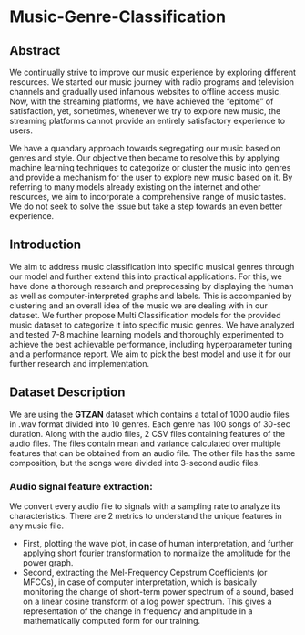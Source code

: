 # Music-Genre-Classification

## Abstract
We continually strive to improve our music experience by exploring different resources. We started our music journey with radio programs and television channels and gradually used infamous websites to offline access music. Now, with the streaming platforms, we have achieved the “epitome” of satisfaction, yet, sometimes, whenever we try to explore new music, the streaming platforms cannot provide an entirely satisfactory experience to users.

We have a quandary approach towards segregating our music based on genres and style. Our objective then became to resolve this by applying machine learning techniques to categorize or cluster the music into genres and provide a mechanism for the user to explore new music based on it. By referring to many models already existing on the internet and other resources, we aim to incorporate a comprehensive range of music tastes. We do not seek to solve the issue but take a step towards an even better experience.

## Introduction
We aim to address music classification into specific musical genres through our model and further extend this into practical applications. For this, we have done a thorough research and preprocessing by displaying the human as well as computer-interpreted graphs and labels. This is accompanied by clustering and an overall idea of the music we are dealing with in our dataset. We further propose Multi Classification models for the provided music dataset to categorize it into specific music genres. We have analyzed and tested 7-8 machine learning models and thoroughly experimented to achieve the best achievable performance, including hyperparameter tuning and a performance report. We aim to pick the best model and use it for our further research and implementation.

## Dataset Description
We are using the __GTZAN__ dataset which contains a total of 1000 audio files in .wav format divided into 10 genres. Each genre has 100 songs of 30-sec duration. Along with the audio files, 2 CSV files containing features of the audio files. The files contain mean and variance calculated over multiple features that can be obtained from an audio file. The other file has the same composition, but the songs were divided into 3-second audio files. 

### Audio signal feature extraction:
We convert every audio file to signals with a sampling rate to analyze its characteristics. 
There are 2 metrics to understand the unique features in any music file. 
- First, plotting the wave plot, in case of human interpretation, and further applying short fourier transformation to normalize the amplitude for the power graph. 
- Second, extracting the Mel-Frequency Cepstrum Coefficients (or MFCCs), in case of computer interpretation, which is basically monitoring the change of short-term power spectrum of a sound, based on a linear cosine transform of a log power spectrum. This gives a representation of the change in frequency and amplitude in a mathematically computed form for our training.
